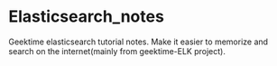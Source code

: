 # Elasticsearch_notes
Geektime elasticsearch tutorial notes. Make it easier to memorize and search on the internet(mainly from geektime-ELK project).
